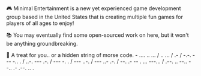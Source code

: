 🎮 Minimal Entertainment is a new yet experienced game development group based in the United States that is creating multiple fun games for players of all ages to enjoy!

📚 You may eventually find some open-sourced work on here, but it won't be anything groundbreaking.

🍕 A treat for you.. or a hidden string of morse code. - .... .. ... / .. ... / .- / -.-. --- -.. . / ..-. --- .-. / --- -. . / --- ..-. / --- ..- .-. / --. .- -- . ... ---... / .--. .. --.. --.. .- .--. .. .
